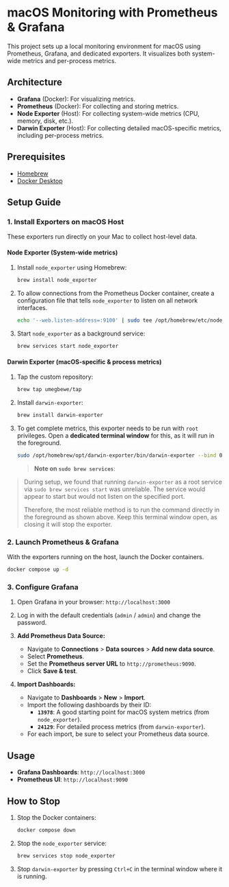 # macOS Monitoring with Prometheus & Grafana

This project sets up a local monitoring environment for macOS using Prometheus, Grafana, and dedicated exporters.
It visualizes both system-wide metrics and per-process metrics.

## Architecture

- **Grafana** (Docker): For visualizing metrics.
- **Prometheus** (Docker): For collecting and storing metrics.
- **Node Exporter** (Host): For collecting system-wide metrics (CPU, memory, disk, etc.).
- **Darwin Exporter** (Host): For collecting detailed macOS-specific metrics, including per-process metrics.

## Prerequisites

- [Homebrew](https://brew.sh/)
- [Docker Desktop](https://www.docker.com/products/docker-desktop/)

## Setup Guide

### 1. Install Exporters on macOS Host

These exporters run directly on your Mac to collect host-level data.

#### Node Exporter (System-wide metrics)

1.  Install `node_exporter` using Homebrew:

    ```bash
    brew install node_exporter
    ```

2.  To allow connections from the Prometheus Docker container, create a configuration file that tells `node_exporter` to listen on all network interfaces.

    ```bash
    echo '--web.listen-address=:9100' | sudo tee /opt/homebrew/etc/node_exporter.args
    ```

3.  Start `node_exporter` as a background service:
    ```bash
    brew services start node_exporter
    ```

#### Darwin Exporter (macOS-specific & process metrics)

1.  Tap the custom repository:

    ```bash
    brew tap umegbewe/tap
    ```

2.  Install `darwin-exporter`:

    ```bash
    brew install darwin-exporter
    ```

3.  To get complete metrics, this exporter needs to be run with `root` privileges. Open a **dedicated terminal window** for this, as it will run in the foreground.
    ```bash
    sudo /opt/homebrew/opt/darwin-exporter/bin/darwin-exporter --bind 0.0.0.0 --port 1053
    ```
    > **Note on `sudo brew services`**:
> During setup, we found that running `darwin-exporter` as a root service via `sudo brew services start` was unreliable. The service would appear to start but would not listen on the specified port.
> 
> Therefore, the most reliable method is to run the command directly in the foreground as shown above. Keep this terminal window open, as closing it will stop the exporter.

### 2. Launch Prometheus & Grafana

With the exporters running on the host, launch the Docker containers.

```bash
docker compose up -d
```

### 3. Configure Grafana

1.  Open Grafana in your browser: `http://localhost:3000`
2.  Log in with the default credentials (`admin` / `admin`) and change the password.
3.  **Add Prometheus Data Source:**

    - Navigate to **Connections** > **Data sources** > **Add new data source**.
    - Select **Prometheus**.
    - Set the **Prometheus server URL** to `http://prometheus:9090`.
    - Click **Save & test**.

4.  **Import Dashboards:**
    - Navigate to **Dashboards** > **New** > **Import**.
    - Import the following dashboards by their ID:
      - **`13978`**: A good starting point for macOS system metrics (from `node_exporter`).
      - **`24129`**: For detailed process metrics (from `darwin-exporter`).
    - For each import, be sure to select your Prometheus data source.

## Usage

- **Grafana Dashboards**: `http://localhost:3000`
- **Prometheus UI**: `http://localhost:9090`

## How to Stop

1.  Stop the Docker containers:
    ```bash
    docker compose down
    ```
2.  Stop the `node_exporter` service:
    ```bash
    brew services stop node_exporter
    ```
3.  Stop `darwin-exporter` by pressing `Ctrl+C` in the terminal window where it is running.


